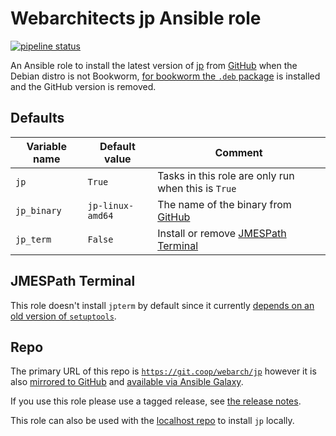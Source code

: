 # Webarchitects jp Ansible role

[![pipeline status](https://git.coop/webarch/jp/badges/main/pipeline.svg)](https://git.coop/webarch/jp/-/commits/main)

An Ansible role to install the latest version of [jp](https://github.com/jmespath/jp) from [GitHub](https://github.com/jmespath/jp/releases/latest) when the Debian distro is not Bookworm, [for bookworm the `.deb` package](https://packages.debian.org/bookworm/jp) is installed and the GitHub version is removed.

## Defaults

| Variable name        | Default value    | Comment                                                                              |
|----------------------|------------------|--------------------------------------------------------------------------------------|
| `jp`                 | `True`           | Tasks in this role are only run when this is `True`                                  |
| `jp_binary`          | `jp-linux-amd64` | The name of the binary from [GitHub](https://github.com/jmespath/jp/releases/latest) |
| `jp_term`            | `False`          | Install or remove [JMESPath Terminal](https://pypi.org/project/jmespath-terminal/)   |

## JMESPath Terminal

This role doesn't install `jpterm` by default since it currently [depends on an old version of `setuptools`](https://github.com/jmespath/jmespath.terminal/issues/19#issuecomment-1156039074).

## Repo
 
The primary URL of this repo is [`https://git.coop/webarch/jp`](https://git.coop/webarch/jp) however it is also [mirrored to GitHub](https://github.com/webarch-coop/ansible-role-jp) and [available via Ansible Galaxy](https://galaxy.ansible.com/chriscroome/jp).

If you use this role please use a tagged release, see [the release notes](https://git.coop/webarch/jp/-/releases).

This role can also be used with the [localhost repo](https://git.coop/webarch/localhost) to install `jp` locally.
